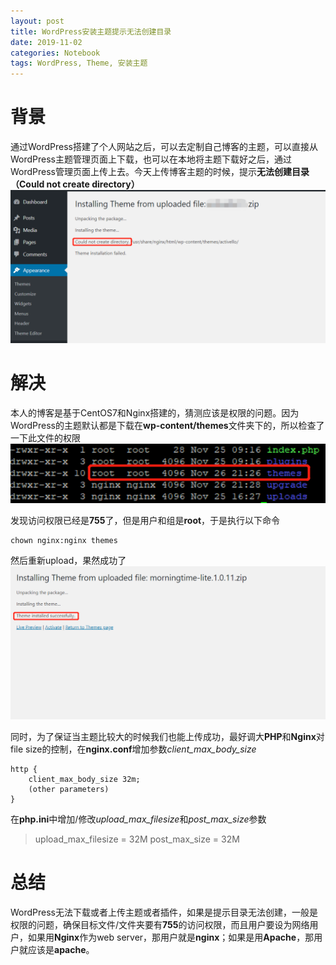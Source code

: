 ```yaml
---
layout: post
title: WordPress安装主题提示无法创建目录
date: 2019-11-02
categories: Notebook
tags: WordPress, Theme, 安装主题
---
```


# 背景

通过WordPress搭建了个人网站之后，可以去定制自己博客的主题，可以直接从WordPress主题管理页面上下载，也可以在本地将主题下载好之后，通过WordPress管理页面上传上去。今天上传博客主题的时候，提示**无法创建目录（Could not create directory）**
![无法创建目录](/assets/img/article-img/Notebook/wordpress%20unable%20to%20add%20plugin/wordpress%20update%20fail.png)

# 解决

本人的博客是基于CentOS7和Nginx搭建的，猜测应该是权限的问题。因为WordPress的主题默认都是下载在**wp-content/themes**文件夹下的，所以检查了一下此文件的权限
![文件夹原始权限](/assets/img/article-img/Notebook/wordpress%20unable%20to%20add%20plugin/theme%20privilege.png)

发现访问权限已经是**755**了，但是用户和组是**root**，于是执行以下命令
```
chown nginx:nginx themes
```

然后重新upload，果然成功了
![上传成功](/assets/img/article-img/Notebook/wordpress%20unable%20to%20add%20plugin/wordpress%20upload%20theme%20success.png)

同时，为了保证当主题比较大的时候我们也能上传成功，最好调大**PHP**和**Nginx**对file size的控制，在**nginx.conf**增加参数*client_max_body_size*
~~~
http {
    client_max_body_size 32m;
    (other parameters)
}
~~~

在**php.ini**中增加/修改*upload_max_filesize*和*post_max_size*参数
> upload_max_filesize = 32M
> post_max_size = 32M

# 总结

WordPress无法下载或者上传主题或者插件，如果是提示目录无法创建，一般是权限的问题，确保目标文件/文件夹要有**755**的访问权限，而且用户要设为网络用户，如果用**Nginx**作为web server，那用户就是**nginx**；如果是用**Apache**，那用户就应该是**apache**。